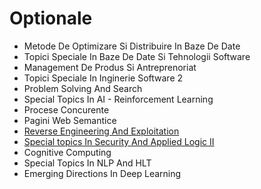 # Optionale

- Metode De Optimizare Si Distribuire In Baze De Date
- Topici Speciale In Baze De Date Si Tehnologii Software
- Management De Produs Si Antreprenoriat
- Topici Speciale In Inginerie Software 2
- Problem Solving And Search
- Special Topics In AI - Reinforcement Learning
- Procese Concurente
- Pagini Web Semantice
- [Reverse Engineering And Exploitation](https://github.com/FMI-Materials/FMI-Master-SAL-Materials/tree/main/Year%20II/Semester%20II/Reverse%20Engineering)
- [Special topics In Security And Applied Logic II](https://github.com/FMI-Materials/FMI-Master-SAL-Materials/tree/main/Year%20II/Semester%20II/Special%20Topics%20in%20Security%20%26%20Applied%20Logic%20II)
- Cognitive Computing
- Special Topics In NLP And HLT
- Emerging Directions In Deep Learning
